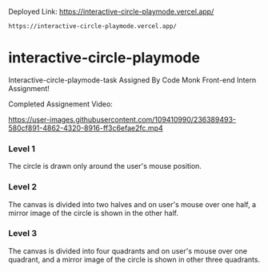 Deployed Link: https://interactive-circle-playmode.vercel.app/

```
https://interactive-circle-playmode.vercel.app/
```


# interactive-circle-playmode
Interactive-circle-playmode-task Assigned By Code Monk Front-end Intern Assignment!

Completed Assignement Video: 

https://user-images.githubusercontent.com/109410990/236389493-580cf891-4862-4320-8916-ff3c6efae2fc.mp4

### Level 1

The circle is drawn only around the user's mouse position.

### Level 2

The canvas is divided into two halves and on user's mouse over one half, a mirror image of the circle is shown in the other half.

### Level 3

The canvas is divided into four quadrants and on user's mouse over one quadrant, and a mirror image of the circle is shown in other three quadrants.
